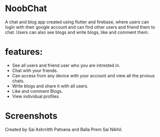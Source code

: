 # NoobChat
 A chat and blog app created using flutter and firebase, where users can login with their google account and can find other users and friend them to chat. Users can also see blogs and write blogs, like and comment them.
 
# features:
* See all users and friend user who you are intrested in.
* Chat with your friends.
* Can access from any device with your account and view all the prvious chats.
* Write blogs and share it with all users.
* Like and comment Blogs.
* View individual profiles.

# Screenshots






Created by Sai Ashrritth Patnana and Balla Prem Sai Nikhil.
